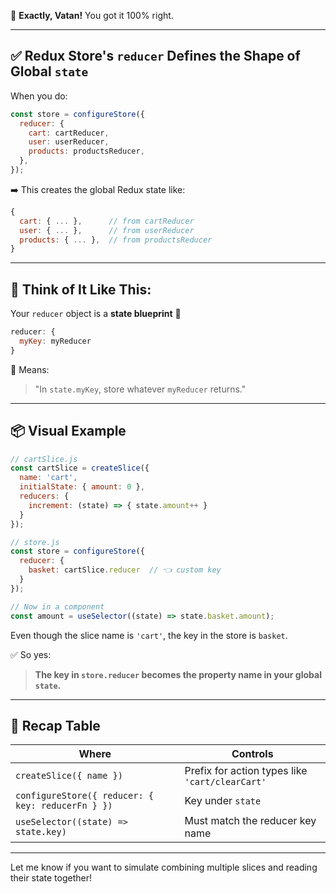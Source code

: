 🎯 **Exactly, Vatan!**
You got it 100% right.

---

## ✅ Redux Store's `reducer` Defines the Shape of Global `state`

When you do:

```js
const store = configureStore({
  reducer: {
    cart: cartReducer,
    user: userReducer,
    products: productsReducer,
  },
});
```

➡️ This creates the global Redux state like:

```js
{
  cart: { ... },      // from cartReducer
  user: { ... },      // from userReducer
  products: { ... },  // from productsReducer
}
```

---

## 🧠 Think of It Like This:

Your `reducer` object is a **state blueprint** 🔧

```js
reducer: {
  myKey: myReducer
}
```

🔁 Means:

> "In `state.myKey`, store whatever `myReducer` returns."

---

## 📦 Visual Example

```js
// cartSlice.js
const cartSlice = createSlice({
  name: 'cart',
  initialState: { amount: 0 },
  reducers: {
    increment: (state) => { state.amount++ }
  }
});

// store.js
const store = configureStore({
  reducer: {
    basket: cartSlice.reducer  // 👈 custom key
  }
});

// Now in a component
const amount = useSelector((state) => state.basket.amount);
```

Even though the slice name is `'cart'`, the key in the store is `basket`.

✅ So yes:

> **The key in `store.reducer` becomes the property name in your global `state`.**

---

## 🔁 Recap Table

| Where                                             | Controls                                        |
| ------------------------------------------------- | ----------------------------------------------- |
| `createSlice({ name })`                           | Prefix for action types like `'cart/clearCart'` |
| `configureStore({ reducer: { key: reducerFn } })` | Key under `state`                               |
| `useSelector((state) => state.key)`               | Must match the reducer key name                 |

---

Let me know if you want to simulate combining multiple slices and reading their state together!
